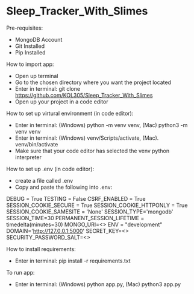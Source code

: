 # Sleep_Tracker_With_Slimes


Pre-requisites:
- MongoDB Account
- Git Installed
- Pip Installed


How to import app:
- Open up terminal
- Go to the chosen directory where you want the project located
- Enter in terminal: git clone https://github.com/KOL305/Sleep_Tracker_With_Slimes
- Open up your project in a code editor


How to set up virtural environment (in code editor):
- Enter in terminal: (Windows) python -m venv venv, (Mac) python3 -m venv venv
- Enter in terminal: (Windows) venv/Scripts/activate, (Mac). venv/bin/activate
- Make sure that your code editor has selected the venv python interpreter


How to set up .env (in code editor):
- create a file called .env
- Copy and paste the following into .env:

DEBUG = True
TESTING = False
CSRF_ENABLED = True
SESSION_COOKIE_SECURE = True
SESSION_COOKIE_HTTPONLY = True
SESSION_COOKIE_SAMESITE = 'None'
SESSION_TYPE='mongodb'
SESSION_TIME=30
PERMANENT_SESSION_LIFETIME = timedelta(minutes=30)
MONGO_URI=<<Add your mongodb url here>>
ENV = "development"
DOMAIN='http://127.0.0.1:5000'
SECRET_KEY=<<Add your secret key  here>>
SECURITY_PASSWORD_SALT=<<Add your password salt here>>


How to install requirements:
- Enter in terminal: pip install -r requirements.txt


To run app:
- Enter in terminal: (Windows) python app.py, (Mac) python3 app.py